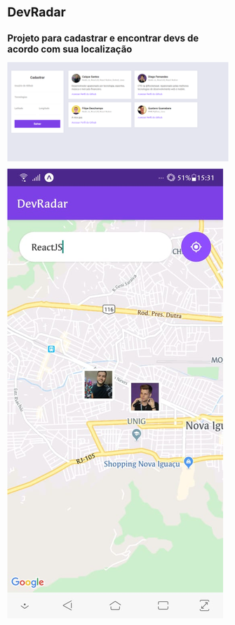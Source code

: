 # DevRadar

## Projeto para cadastrar e encontrar devs de acordo com sua localização

![](/web/public/print.png)

![](/mobile/assets/print.jpeg)
